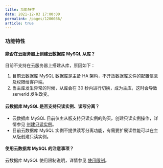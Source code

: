 ```yaml
---
title: 功能特性
date: 2021-12-03 17:00:00
permalink: /pages/1206086/
article: true
---
```


### 功能特性

#### 能否在云服务器上创建云数据库 MySQL 从库？

目前不支持在云服务器上搭建从库，原因如下：

1. 目前云数据库 MySQL 数据库是主备 HA 架构，不开放数据库文件的配置信息及权限给客户端。
2. 当主库发生异常的时候，从库会在 30 秒内进行切换，成为主库，这时会导致 serverid 发生改变。

#### 云数据库 MySQL 是否支持只读实例、读写分离？

- 云数据库 MySQL 目前仅主从版支持只读实例的购买。创建只读实例操作，详情参见 [创建只读实例](./../04.操作指南/03.只读实例.md)。
- 目前云数据库 MySQL 实例不提供读写分离功能，有需要扩展读性能可以在主从版创建只读实例。

#### 使用云数据库 MySQL 的注意事项？

云数据库 MySQL 使用限制说明，详情参见 [使用限制](./../04.操作指南/00.使用限制.md)。
